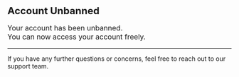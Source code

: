 <span style="font-size: 22px; font-weight: bold;">Account Unbanned</span>

<p style="font-size: 16px;">Your account has been unbanned.<br>You can now access your account freely.</p>

---

If you have any further questions or concerns, feel free to reach out to our support team.